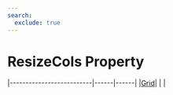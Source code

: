 ```yaml
---
search:
  exclude: true
---
```


<h1 class="heading"><span class="name">ResizeCols Property</span></h1>

|--------------------------|------|------|
|[Grid](../objects/grid.md)|&nbsp;|&nbsp;|
